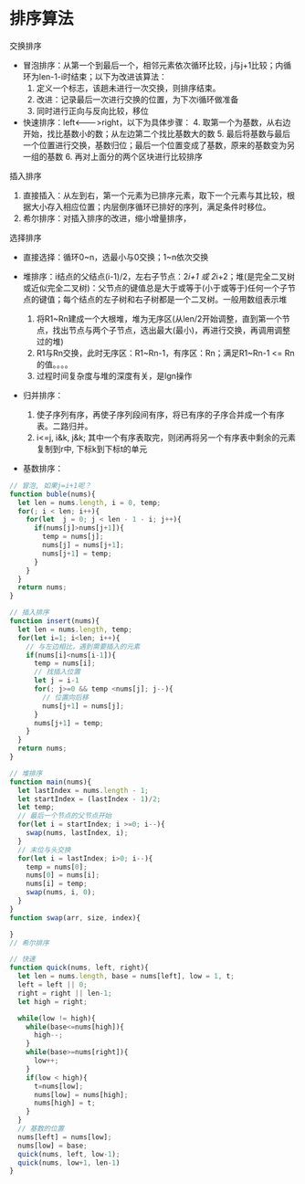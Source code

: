 # 排序算法

交换排序

+ 冒泡排序：从第一个到最后一个，相邻元素依次循环比较，j与j+1比较；内循环为len-1-i时结束；以下为改进该算法：
  1. 定义一个标志，该趟未进行一次交换，则排序结束。
  2. 改进：记录最后一次进行交换的位置，为下次i循环做准备
  3. 同时进行正向与反向比较，移位
+ 快速排序：left<--->right，以下为具体步骤：
  4. 取第一个为基数，从右边开始，找比基数小的数；从左边第二个找比基数大的数
  5. 最后将基数与最后一个位置进行交换，基数归位；最后一个位置变成了基数，原来的基数变为另一组的基数
  6. 再对上面分的两个区块进行比较排序


插入排序

1. 直接插入：从左到右，第一个元素为已排序元素，取下一个元素与其比较，根据大小存入相应位置；内层倒序循环已排好的序列，满足条件时移位。
2. 希尔排序：对插入排序的改进，缩小增量排序，

选择排序

+ 直接选择：循环0~n，选最小与0交换；1~n依次交换
+ 堆排序：i结点的父结点(i-1)/2，左右子节点：2*i+1 或 2*i+2；堆(是完全二叉树或近似完全二叉树)：父节点的键值总是大于或等于(小于或等于)任何一个子节点的键值；每个结点的左子树和右子树都是一个二叉树。一般用数组表示堆
  1. 将R1~Rn建成一个大根堆，堆为无序区(从len/2开始调整，直到第一个节点，找出节点与两个子节点，选出最大(最小)，再进行交换，再调用调整过的堆)
  2. R1与Rn交换，此时无序区：R1~Rn-1，有序区：Rn；满足R1~Rn-1 <= Rn的值。。。。
  3. 过程时间复杂度与堆的深度有关，是lgn操作

+ 归并排序：
  1. 使子序列有序，再使子序列段间有序，将已有序的子序合并成一个有序表。二路归并。
  2. i<=j, i&k, j&k; 其中一个有序表取完，则闭再将另一个有序表中剩余的元素复制到r中, 下标k到下标t的单元

+ 基数排序：

```js
// 冒泡, 如果j=i+1呢？
function buble(nums){
  let len = nums.length, i = 0, temp;
  for(; i < len; i++){
    for(let  j = 0; j < len - 1 - i; j++){
      if(nums[j]>nums[j+1]){
        temp = nums[j];
        nums[j] = nums[j+1];
        nums[j+1] = temp;
      }
    }
  }
  return nums;
}

// 插入排序
function insert(nums){
  let len = nums.length, temp;
  for(let i=1; i<len; i++){
    // 与左边相比，遇到需要插入的元素
    if(nums[i]<nums[i-1]){
      temp = nums[i];
      // 找插入位置
      let j = i-1
      for(; j>=0 && temp <nums[j]; j--){
        // 位置向后移
        nums[j+1] = nums[j];
      }
      nums[j+1] = temp;
    }
  }
  return nums;
}

// 堆排序
function main(nums){
  let lastIndex = nums.length - 1;
  let startIndex = (lastIndex - 1)/2;
  let temp;
  // 最后一个节点的父节点开始
  for(let i = startIndex; i >=0; i--){
    swap(nums, lastIndex, i);
  }
  // 末位与头交换
  for(let i = lastIndex; i>0; i--){
    temp = nums[0];
    nums[0] = nums[i];
    nums[i] = temp;
    swap(nums, i, 0);
  }
}
function swap(arr, size, index){

}
// 希尔排序

```

```js
// 快速
function quick(nums, left, right){
  let len = nums.length, base = nums[left], low = 1, t;
  left = left || 0;
  right = right || len-1;
  let high = right;

  while(low != high){
    while(base<=nums[high]){
      high--;
    }
    while(base>=nums[right]){
      low++;
    }
    if(low < high){
      t=nums[low];
      nums[low] = nums[high];
      nums[high] = t;
    }
  }
  // 基数的位置
  nums[left] = nums[low];
  nums[low] = base;
  quick(nums, left, low-1);
  quick(nums, low+1, len-1)
}
```
